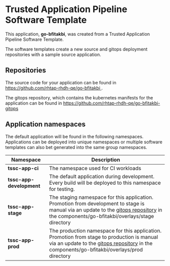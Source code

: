 # Trusted Application Pipeline Software Template

This application, **go-bfitakbi**, was created from a Trusted Application Pipeline Software Template.

The software templates create a new source and gitops deployment repositories with a sample source application. 

## Repositories

The source code for your application can be found in [https://github.com/rhtap-rhdh-qe/go-bfitakbi ](https://github.com/rhtap-rhdh-qe/go-bfitakbi ).
 
The gitops repository, which contains the kubernetes manifests for the application can be found in 
[https://github.com/rhtap-rhdh-qe/go-bfitakbi-gitops ](https://github.com/rhtap-rhdh-qe/go-bfitakbi-gitops ) 

## Application namespaces 

The default application will be found in the following namespaces. Applications can be deployed into unique namespaces or multiple software templates can also bet generated into the same group namespaces.  

|  Namespace   |  Description   |  
| -------- | -------- |
| **tssc-app-ci** | The namespace used for CI workloads |
| **tssc-app-development** | The default application during development. Every build will be deployed to this namespace for testing. |
| **tssc-app-stage** | The staging namespace for this application. Promotion from development to stage is manual via an update to the [gitops repository](https://github.com/rhtap-rhdh-qe/go-bfitakbi-gitops ) in the components/go-bfitakbi/overlays/stage directory |
| **tssc-app-prod** | The production namespace for this application. Promotion from stage to production is manual via an update to the [gitops repository](https://github.com/rhtap-rhdh-qe/go-bfitakbi-gitops ) in the components/go-bfitakbi/overlays/prod directory |